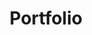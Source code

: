 ---
title: Portfolio
layout: portfolio

p1-title: Contentfnnl
p1-type: Web Application <br> Web Development
p1-image: contentfnnl
p1-description: Contentfnnl is an industry leading web application that turns trade press into actionable insights to help drive business strategy and revenue. 

p2-title: Dowling Best and Smith
p2-type: Web Development
p2-image: dbs
p2-description: Dowling Best and Smith work with the world's leading businesses to create exceptional communications campaigns, develop best-in-class digital platforms and advise on strategic roadmaps that define sectors.

p3-title: English with Eloquence
p3-type: Web Development <br> Web Application
p3-image: ewe
p3-description: Eloquence's professional language coaching is dedicated to helping others succeed in their language learning. We worked closely with Eloquence to provide a business oriented website with a dedicated Virtual Learning Environment to help clients master their English skills.

p4-title: Kent Formations
p4-type: Web Development
p4-image: kentformations
p4-description: Lorem, ipsum dolor sit amet consectetur adipisicing elit. Facere laborum nostrum nesciunt, error accusamus laboriosam nihil, quos nisi earum provident eius quasi labore voluptas rem.

p5-title: Cardan Fire
p5-type: Web Development
p5-image: cardanfire
p5-description: Lorem, ipsum dolor sit amet consectetur adipisicing elit. Facere laborum nostrum nesciunt, error accusamus laboriosam nihil, quos nisi earum provident eius quasi labore voluptas rem.
---